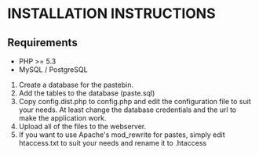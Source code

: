 # INSTALLATION INSTRUCTIONS

## Requirements
*   PHP >= 5.3
*   MySQL / PostgreSQL

1.  Create a database for the pastebin.
2.  Add the tables to the database (paste.sql)
3.  Copy config.dist.php to config.php and edit the configuration file to suit 
    your needs. At least change the database credentials and the url to make
    the application work.
4.  Upload all of the files to the webserver.
5.  If you want to use Apache's mod_rewrite for pastes,
    simply edit htaccess.txt to suit your needs and rename it to .htaccess
  

